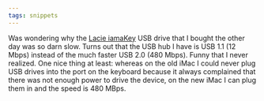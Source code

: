 ```yaml
---
tags: snippets
---
```


Was wondering why the [Lacie iamaKey](http://www.lacie.com/us/products/product.htm?pid=11225) USB drive that I bought the other day was so darn slow. Turns out that the USB hub I have is USB 1.1 (12 Mbps) instead of the much faster USB 2.0 (480 Mbps). Funny that I never realized. One nice thing at least: whereas on the old iMac I could never plug USB drives into the port on the keyboard because it always complained that there was not enough power to drive the device, on the new iMac I can plug them in and the speed is 480 MBps.
